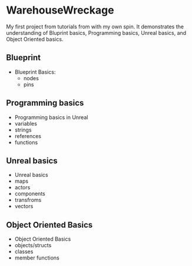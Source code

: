 # WarehouseWreckage
 My first project from tutorials from with my own spin. It demonstrates the understanding of Bluprint basics, Programming basics, Unreal basics, and Object Oriented basics.

## Blueprint
* Blueprint Basics:
  * nodes 
  * pins 

## Programming basics
* Programming basics in Unreal
 * variables
 * strings
 * references
 * functions

## Unreal basics
* Unreal basics
* maps
* actors
* components
* transfroms
* vectors

## Object Oriented Basics
* Object Oriented Basics
* objects/structs
* classes
* member functions
